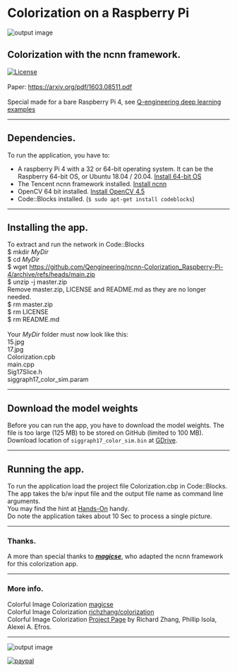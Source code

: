 # Colorization on a Raspberry Pi
![output image]( https://qengineering.eu/github/Colorization15.webp )
## Colorization with the ncnn framework. <br/>
[![License](https://img.shields.io/badge/License-BSD%203--Clause-blue.svg)](https://opensource.org/licenses/BSD-3-Clause)<br/><br/>
Paper: https://arxiv.org/pdf/1603.08511.pdf<br/><br/>
Special made for a bare Raspberry Pi 4, see [Q-engineering deep learning examples](https://qengineering.eu/deep-learning-examples-on-raspberry-32-64-os.html)

------------

## Dependencies.
To run the application, you have to:
- A raspberry Pi 4 with a 32 or 64-bit operating system. It can be the Raspberry 64-bit OS, or Ubuntu 18.04 / 20.04. [Install 64-bit OS](https://qengineering.eu/install-raspberry-64-os.html) <br/>
- The Tencent ncnn framework installed. [Install ncnn](https://qengineering.eu/install-ncnn-on-raspberry-pi-4.html) <br/>
- OpenCV 64 bit installed. [Install OpenCV 4.5](https://qengineering.eu/install-opencv-4.5-on-raspberry-64-os.html) <br/>
- Code::Blocks installed. (```$ sudo apt-get install codeblocks```)

------------

## Installing the app.
To extract and run the network in Code::Blocks <br/>
$ mkdir *MyDir* <br/>
$ cd *MyDir* <br/>
$ wget https://github.com/Qengineering/ncnn-Colorization_Raspberry-Pi-4/archive/refs/heads/main.zip <br/>
$ unzip -j master.zip <br/>
Remove master.zip, LICENSE and README.md as they are no longer needed. <br/> 
$ rm master.zip <br/>
$ rm LICENSE <br/>
$ rm README.md <br/> <br/>
Your *MyDir* folder must now look like this: <br/> 
15.jpg <br/>
17.jpg <br/>
Colorization.cpb <br/>
main.cpp <br/>
Sig17Slice.h <br/>
siggraph17_color_sim.param <br/>

------------

## Download the model weights
Before you can run the app, you have to download the model weights. The file is too large (125 MB) to be stored on GitHub (limited to 100 MB). Download location of `siggraph17_color_sim.bin` at [GDrive](https://drive.google.com/file/d/1wdlu9IpbIPeeWdkOouGcwUttKtjK9fW8/view?usp=sharing).<br>

------------

## Running the app.
To run the application load the project file Colorization.cbp in Code::Blocks.<br/> 
The app takes the b/w input file and the output file name as command line arguments.<br>
You may find the hint at [Hands-On](https://qengineering.eu/deep-learning-examples-on-raspberry-32-64-os.html#HandsOn) handy.<br/>
Do note the application takes about 10 Sec to process a single picture.

------------

### Thanks.
A more than special thanks to [***magicse***](https://github.com/magicse), who adapted the ncnn framework for this colorization app.<br>

------------

### More info.
Colorful Image Colorization [magicse](https://github.com/magicse/ncnn-colorization-siggraph17)<br>
Colorful Image Colorization [richzhang/colorization](https://github.com/richzhang/colorization)<br>
Colorful Image Colorization [Project Page](http://richzhang.github.io/colorization/) by Richard Zhang, Phillip Isola, Alexei A. Efros.

------------

![output image]( https://qengineering.eu/github/Colorization17.webp )<br>

[![paypal](https://qengineering.eu/images/TipJarSmall4.png)](https://www.paypal.com/cgi-bin/webscr?cmd=_s-xclick&hosted_button_id=CPZTM5BB3FCYL)


